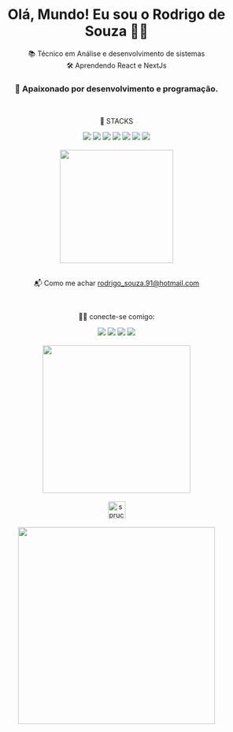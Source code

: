 <div align="center">
  
  <h1 >Olá, Mundo! Eu sou o Rodrigo de Souza 👨‍💻</h1>
  📚 Técnico em Análise e desenvolvimento de sistemas
  <br>
  🛠 Aprendendo React e NextJs
  <h3>🥰 Apaixonado por desenvolvimento e programação.</h3>
  <br>
  
  <div>
    <p>🔧 STACKS</p>
    <img src="https://img.shields.io/badge/HTML5-E34F26?style=for-the-badge&logo=html5&logoColor=white">
    <img src="https://img.shields.io/badge/CSS3-1572B6?style=for-the-badge&logo=css3&logoColor=white">
    <img src="https://img.shields.io/badge/JavaScript-F7DF1E?style=for-the-badge&logo=javascript&logoColor=black">
    <img src="https://img.shields.io/badge/React-20232A?style=for-the-badge&logo=react&logoColor=61DAFB">
    <img src="https://img.shields.io/badge/Bootstrap-563D7C?style=for-the-badge&logo=bootstrap&logoColor=white">
    <img src="https://img.shields.io/badge/Python-14354C?style=for-the-badge&logo=python&logoColor=white">
    <img src="https://img.shields.io/badge/MySQL-00000F?style=for-the-badge&logo=mysql&logoColor=white">
  </div>
  <br>
  
  <div>
    <img height="230em" src="https://github-readme-stats.vercel.app/api/top-langs/?username=RodrigoSouzaSilva&layout=compact&theme=radical">
  </div>
  <br>
  
  <div>
    <p>📬 Como me achar <a href="">rodrigo_souza.91@hotmail.com</a></p>
  </div>
  <br>
  
  <div>
    <p>🙋‍♂️ conecte-se comigo:</p>
    <a href="https://www.linkedin.com/in/rodrigo-souza-silva/"><img src="https://img.shields.io/badge/LinkedIn-0077B5?style=for-the-badge&logo=linkedin&logoColor=white"/></a>
    <a href="https://m.facebook.com/Rodrigo.souza91"><img src="https://img.shields.io/badge/Facebook-1877F2?style=for-the-badge&logo=facebook&logoColor=white"/></a>
    <a href="https://wa.me/5521981296143"><img src="https://img.shields.io/badge/WhatsApp-25D366?style=for-the-badge&logo=whatsapp&logoColor=white"/></a>
    <a href="https://rodrigosouzasilva.github.io/web_site/"><img src="https://img.shields.io/badge/RSS-FFA500?style=for-the-badge&logo=rss&logoColor=white"/></a>
  </div>
  <br>
  
  <div>
    <img height="300em" src="https://github-readme-stats.vercel.app/api?username=RodrigoSouzaSilva&show_icons=true&theme=radical"></span>
  </div>
  <br>
  
  <div>
    <img height="35em" src="https://komarev.com/ghpvc/?username=RodrigoSouzaSilva&label=Profile%20views&color=0e75b6&style=flat" alt="sprucegabriela" />
  </div>
  <br>  
  
  <div>
    <img height="400em" src="https://camo.githubusercontent.com/a154f345724bffd2d9a6d0d21eaca504400c578ddd277e7b58ddcc4bc9a6bcbb/68747470733a2f2f63646e2e6472696262626c652e636f6d2f75736572732f3232303136372f73637265656e73686f74732f323337333337352f726573705f6472696262626c652e676966">
  </div>

</div>
